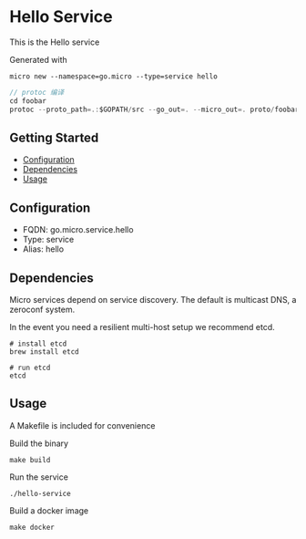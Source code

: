 # Hello Service

This is the Hello service

Generated with

```
micro new --namespace=go.micro --type=service hello
```

```go
// protoc 编译
cd foobar
protoc --proto_path=.:$GOPATH/src --go_out=. --micro_out=. proto/foobar/foobar.proto
```

## Getting Started

- [Configuration](#configuration)
- [Dependencies](#dependencies)
- [Usage](#usage)

## Configuration

- FQDN: go.micro.service.hello
- Type: service
- Alias: hello

## Dependencies

Micro services depend on service discovery. The default is multicast DNS, a zeroconf system.

In the event you need a resilient multi-host setup we recommend etcd.

```
# install etcd
brew install etcd

# run etcd
etcd
```

## Usage

A Makefile is included for convenience

Build the binary

```
make build
```

Run the service
```
./hello-service
```

Build a docker image
```
make docker
```